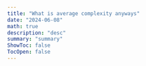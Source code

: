 ```yaml
---
title: "What is average complexity anyways"
date: "2024-06-08"
math: true
description: "desc"
summary: "summary"
ShowToc: false
TocOpen: false
---
```


<!--
cover:
- why O vs Omega is confusing
- formal definitions for multivariate complexity
- distribution defn, generalise to percentiles?
- possibly abuse the lebesgue integral
- smol o notation
- algebra over complexities
- AvgP
- message complexity

- complexity forms a semiring (??)

https://en.wikipedia.org/wiki/Average-case_complexity
https://lilianweng.github.io/posts/2018-06-24-attention/

TODO: bibtex
TODO: references

If you're thinking "we don't need so much formalization to use this",
then I would argue that that's a skill issue. Whether that's me or
you is an exercise for the reader.

cool idea i had with tommy:
tommy was thinking about complexity for something like O(1/n).

i started thinking about "giving more info" to an algorithm;
one example is computing the preimage of a given hash, where
the input is giving the number of bits of the "answer", which
gives (i think) a complexity of Theta(1/2^n).

another one is neural nets, consider how a model converges faster
with more data points, there's some empirical results on this.

tommy is thinking about of cryptography too, number of
input/output pairs you know and some attacks around that.
-->
